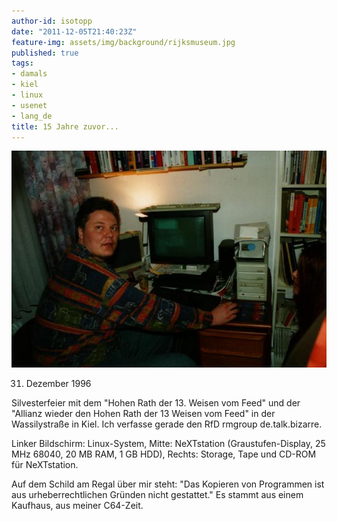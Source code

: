 ```yaml
---
author-id: isotopp
date: "2011-12-05T21:40:23Z"
feature-img: assets/img/background/rijksmuseum.jpg
published: true
tags:
- damals
- kiel
- linux
- usenet
- lang_de
title: 15 Jahre zuvor...
---
```

![Kris, 31-Dec-1996](/uploads/kris_19961231.jpg)

 31. Dezember 1996

Silvesterfeier mit dem "Hohen Rath der 13. Weisen vom Feed" und der "Allianz
wieder den Hohen Rath der 13 Weisen vom Feed" in der Wassilystraße in Kiel.
Ich verfasse gerade den RfD rmgroup de.talk.bizarre.

Linker Bildschirm: Linux-System, Mitte: NeXTstation (Graustufen-Display, 25
MHz 68040, 20 MB RAM, 1 GB HDD), Rechts: Storage, Tape und CD-ROM für
NeXTstation.

Auf dem Schild am Regal über mir steht: "Das Kopieren von Programmen ist aus
urheberrechtlichen Gründen nicht gestattet." Es stammt aus einem Kaufhaus,
aus meiner C64-Zeit.
